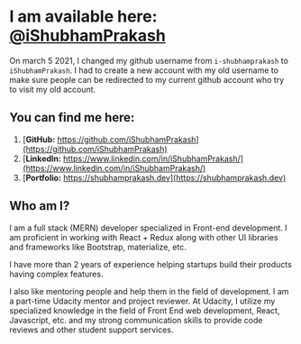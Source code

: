 
# I am available here:   [@iShubhamPrakash](https://github.com/iShubhamPrakash)

On march 5 2021, I changed my github username from `i-shubhamprakash` to `iShubhamPrakash`.  I had to create a new account with my old username to make sure people can be redirected to my current github account who try to visit my old account.

## You can find me here:

1. [**GitHub:** https://github.com/iShubhamPrakash](https://github.com/iShubhamPrakash)
2. [**LinkedIn:** https://www.linkedin.com/in/iShubhamPrakash/](https://www.linkedin.com/in/iShubhamPrakash/)
3. [**Portfolio:** https://shubhamprakash.dev](https://shubhamprakash.dev)


## Who am I?

I am a full stack (MERN) developer specialized in Front-end development. I am proficient in working with React + Redux along with other UI libraries and frameworks like Bootstrap, materialize, etc.

I have more than 2 years of experience helping startups build their products having complex features.

I also like mentoring people and help them in the field of development. I am a part-time Udacity mentor and project reviewer. At Udacity, I utilize my specialized knowledge in the field of Front End web development, React, Javascript, etc. and my strong communication skills to provide code reviews and other student support services.



